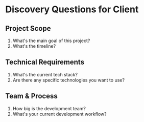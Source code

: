 # Discovery Questions for Client

## Project Scope
1. What's the main goal of this project?
2. What's the timeline?

## Technical Requirements
1. What's the current tech stack?
2. Are there any specific technologies you want to use?

## Team & Process
1. How big is the development team?
2. What's your current development workflow?
